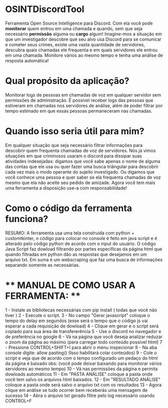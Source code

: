 # OSINTDiscordTool
Ferramenta Open Source Intelligence para Discord. Com ela você pode **monitorar** quem entrou em uma chamada e quando, sem que seja necessário **permissão** alguma ou **cargo** algum! Imagine-mos a situação em que um investigador descobre que seu alvo usa Discord para se comunicar e cometer seus crimes, existe uma vasta quantidade de servidores, descubra quais chamadas ele frequenta e em quais servidores ele entrou em uma chamada.  Monitore vários ao mesmo tempo e tenha uma análise de resposta automática! 


# Qual propósito da aplicação? 


Monitorar logs de pessoas em chamadas de voz em qualquer servidor sem permissões de administração. É possível receber logs das pessoas que estiveram em chamadas nos servidores de análise, além de poder filtrar por tempo estimado em que essas pessoas permaneceram nas chamadas.

# Quando isso seria útil para mim? 


Em qualquer situação que seja necessário filtrar informações para descobrir quem frequenta chamadas de voz de servidores. Nós já vimos situações em que criminosos usaram o discord para dissipar suas atividades indesejadas: digamos que você sabe apenas o nome de alguma das contas que ele usa ou quer fazer uma busca triângular para descobrir cada vez mais o modo operante do sujeito investigado. Ou digamos que você conhece uma pessoa e quer saber se ela frequenta chamadas de voz mesmo que ela não aceite seu pedido de amizade. Agora você tem mais uma ferramenta a disposição use-a com responsabilidade!


# Como o código da ferramenta funciona? 

RESUMO:
A ferramenta usa uma tela construida com python + customtkinter, o código para colocar no console é feito em java script e é alterado pelo código python de acordo com o input do usuário. O código Java Script faz dowload filtrando por partes específicas da página html que quando filtradas em python dão as respostas que desejamos em um arquivo txt. Em suma é um webscraping que faz uma busca de informações separando somente as necessárias.    

# ** MANUAL DE COMO USAR A FERRAMENTA: **

1 -  Instale as bibliotecas necessárias com pip install ( todas que você não tiver )
2 -  Execute o script.
3 -  No campo "Gerar javascript" coloque o tempo do delay em segundos (esse será o tempo que o código js vai esperar a cada requisição de dowload)
4 -  Clique em gerar e o script será copiado para sua área de transfererência
5 -  Use o discord no navegador e de preferência no google
6 -  Vá na página que você deseja analizar reduzar o zoom da página ao máximo (para carregar todo conteúdo possível html)
7 -  Pressione CONTROL+SHIFT+I para abrir o menu inspecionar
8 -  Na aba console digite:  allow pasting()          (Isso habilitará colar conteúdos)
9 -  Cole o script e veja que de acordo com o tempo configurado um pedaço do html da página é baixado 
     obs: (você pode deixar baixando para monitorar vários servidores ao mesmo tempo)
10 - Vá nas permissões da página e permita dowloads automáticos
11 - Em "PASTA ANÁLISE" coloque a pasta onde você tem salvo os arquivos html baixados.
12 - Em "RESULTADO ANÁLISE" coloque a pasta onde será salvo o arquivo txt com os resultados
13 - Agora clique em análise se tudo ocorrer bem receberás uma mensagem de sucesso
14 - Abra o arquivo txt gerado filtre pelo log necessário usando CONTROL+F 
